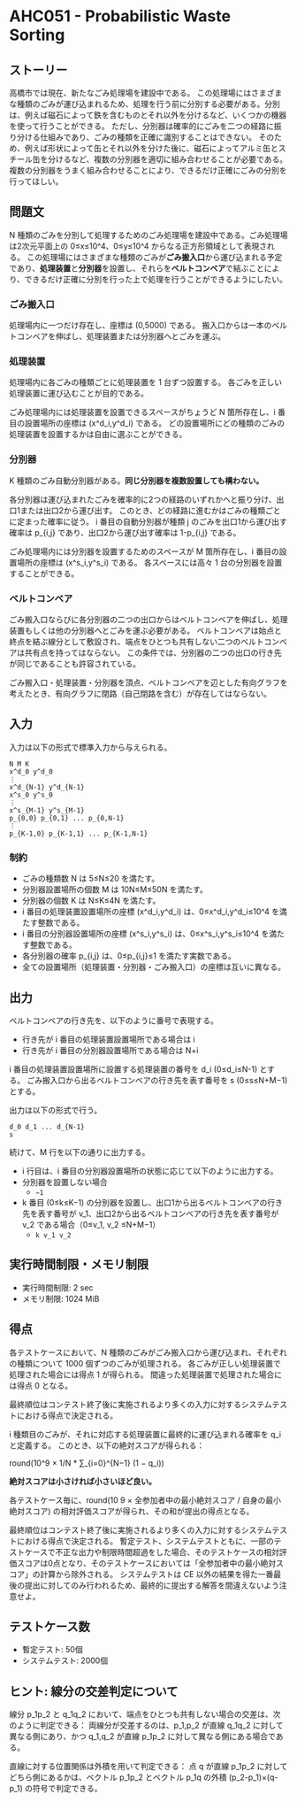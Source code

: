 # AHC051 - Probabilistic Waste Sorting

## ストーリー
高橋市では現在、新たなごみ処理場を建設中である。
この処理場にはさまざまな種類のごみが運び込まれるため、処理を行う前に分別する必要がある。分別は、例えば磁石によって鉄を含むものとそれ以外を分けるなど、いくつかの機器を使って行うことができる。
ただし、分別器は確率的にごみを二つの経路に振り分ける仕組みであり、ごみの種類を正確に識別することはできない。
そのため、例えば形状によって缶とそれ以外を分けた後に、磁石によってアルミ缶とスチール缶を分けるなど、複数の分別器を適切に組み合わせることが必要である。
複数の分別器をうまく組み合わせることにより、できるだけ正確にごみの分別を行ってほしい。

## 問題文

N 種類のごみを分別して処理するためのごみ処理場を建設中である。ごみ処理場は2次元平面上の 0≤x≤10^4、0≤y≤10^4 からなる正方形領域として表現される。
この処理場にはさまざまな種類のごみが**ごみ搬入口**から運び込まれる予定であり、**処理装置**と**分別器**を設置し、それらを**ベルトコンベア**で結ぶことにより、できるだけ正確に分別を行った上で処理を行うことができるようにしたい。

### ごみ搬入口

処理場内に一つだけ存在し、座標は (0,5000) である。
搬入口からは一本のベルトコンベアを伸ばし、処理装置または分別器へとごみを運ぶ。

### 処理装置

処理場内に各ごみの種類ごとに処理装置を 1 台ずつ設置する。
各ごみを正しい処理装置に運び込むことが目的である。

ごみ処理場内には処理装置を設置できるスペースがちょうど N 箇所存在し、i 番目の設置場所の座標は (x^d_i,y^d_i) である。
どの設置場所にどの種類のごみの処理装置を設置するかは自由に選ぶことができる。

### 分別器

K 種類のごみ自動分別器がある。**同じ分別器を複数設置しても構わない。**

各分別器は運び込まれたごみを確率的に2つの経路のいずれかへと振り分け、出口1または出口2から運び出す。
このとき、どの経路に進むかはごみの種類ごとに定まった確率に従う。
i 番目の自動分別器が種類 j のごみを出口1から運び出す確率は p_{i,j} であり、出口2から運び出す確率は 1-p_{i,j} である。

ごみ処理場内には分別器を設置するためのスペースが M 箇所存在し、i 番目の設置場所の座標は (x^s_i,y^s_i) である。
各スペースには高々 1 台の分別器を設置することができる。

### ベルトコンベア

ごみ搬入口ならびに各分別器の二つの出口からはベルトコンベアを伸ばし、処理装置もしくは他の分別器へとごみを運ぶ必要がある。
ベルトコンベアは始点と終点を結ぶ線分として敷設され、端点をひとつも共有しない二つのベルトコンベアは共有点を持ってはならない。
この条件では、分別器の二つの出口の行き先が同じであることも許容されている。

ごみ搬入口・処理装置・分別器を頂点、ベルトコンベアを辺とした有向グラフを考えたとき、有向グラフに閉路（自己閉路を含む）が存在してはならない。

## 入力

入力は以下の形式で標準入力から与えられる。

```
N M K
x^d_0 y^d_0
⋮
x^d_{N-1} y^d_{N-1}
x^s_0 y^s_0
⋮
x^s_{M-1} y^s_{M-1}
p_{0,0} p_{0,1} ... p_{0,N-1}
⋮
p_{K-1,0} p_{K-1,1} ... p_{K-1,N-1}
```

### 制約

- ごみの種類数 N は 5≤N≤20 を満たす。
- 分別器設置場所の個数 M は 10N≤M≤50N を満たす。
- 分別器の個数 K は N≤K≤4N を満たす。
- i 番目の処理装置設置場所の座標 (x^d_i,y^d_i) は、0≤x^d_i,y^d_i≤10^4 を満たす整数である。
- i 番目の分別器設置場所の座標 (x^s_i,y^s_i) は、0≤x^s_i,y^s_i≤10^4 を満たす整数である。
- 各分別器の確率 p_{i,j} は、0≤p_{i,j}≤1 を満たす実数である。
- 全ての設置場所（処理装置・分別器・ごみ搬入口）の座標は互いに異なる。

## 出力

ベルトコンベアの行き先を、以下のように番号で表現する。

- 行き先が i 番目の処理装置設置場所である場合は i
- 行き先が i 番目の分別器設置場所である場合は N+i

i 番目の処理装置設置場所に設置する処理装置の番号を d_i (0≤d_i≤N-1) とする。
ごみ搬入口から出るベルトコンベアの行き先を表す番号を s (0≤s≤N+M−1) とする。

出力は以下の形式で行う。

```
d_0 d_1 ... d_{N-1}
s
```

続けて、M 行を以下の通りに出力する。

- i 行目は、i 番目の分別器設置場所の状態に応じて以下のように出力する。
- 分別器を設置しない場合
    - `−1`
- k 番目 (0≤k≤K−1) の分別器を設置し、出口1から出るベルトコンベアの行き先を表す番号が v_1、出口2から出るベルトコンベアの行き先を表す番号が v_2 である場合（0≤v_1, v_2 ≤N+M−1）
    - `k v_1 v_2`

## 実行時間制限・メモリ制限

- 実行時間制限: 2 sec
- メモリ制限: 1024 MiB

## 得点

各テストケースにおいて、N 種類のごみがごみ搬入口から運び込まれ、それぞれの種類について 1000 個ずつのごみが処理される。
各ごみが正しい処理装置で処理された場合には得点 1 が得られる。
間違った処理装置で処理された場合には得点 0 となる。

最終順位はコンテスト終了後に実施されるより多くの入力に対するシステムテストにおける得点で決定される。

i 種類目のごみが、それに対応する処理装置に最終的に運び込まれる確率を q_i と定義する。 このとき、以下の絶対スコアが得られる：

round(10^9 × 1/N * ∑_{i=0}^{N−1} (1 − q_i))

**絶対スコアは小さければ小さいほど良い。**

各テストケース毎に、round(10 9 × 全参加者中の最小絶対スコア / 自身の最小絶対スコア) の相対評価スコアが得られ、その和が提出の得点となる。

最終順位はコンテスト終了後に実施されるより多くの入力に対するシステムテストにおける得点で決定される。 暫定テスト、システムテストともに、一部のテストケースで不正な出力や制限時間超過をした場合、そのテストケースの相対評価スコアは0点となり、そのテストケースにおいては「全参加者中の最小絶対スコア」の計算から除外される。 システムテストは CE 以外の結果を得た一番最後の提出に対してのみ行われるため、最終的に提出する解答を間違えないよう注意せよ。

## テストケース数

- 暫定テスト: 50個
- システムテスト: 2000個

## ヒント: 線分の交差判定について

線分 p_1p_2 と q_1q_2 において、端点をひとつも共有しない場合の交差は、次のように判定できる：
両線分が交差するのは、p_1,p_2 が直線 q_1q_2 に対して異なる側にあり、かつ q_1,q_2 が直線 p_1p_2 に対して異なる側にある場合である。

直線に対する位置関係は外積を用いて判定できる：
点 q が直線 p_1p_2 に対してどちら側にあるかは、ベクトル p_1p_2 とベクトル p_1q の外積 (p_2-p_1)×(q-p_1) の符号で判定できる。
